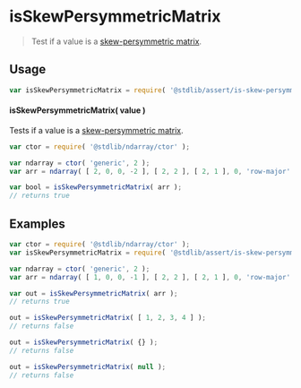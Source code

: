 <!--

@license Apache-2.0

Copyright (c) 2018 The Stdlib Authors.

Licensed under the Apache License, Version 2.0 (the "License");
you may not use this file except in compliance with the License.
You may obtain a copy of the License at

   http://www.apache.org/licenses/LICENSE-2.0

Unless required by applicable law or agreed to in writing, software
distributed under the License is distributed on an "AS IS" BASIS,
WITHOUT WARRANTIES OR CONDITIONS OF ANY KIND, either express or implied.
See the License for the specific language governing permissions and
limitations under the License.

-->

# isSkewPersymmetricMatrix

> Test if a value is a [skew-persymmetric matrix][persymmetric-matrix].

<section class="usage">

## Usage

```javascript
var isSkewPersymmetricMatrix = require( '@stdlib/assert/is-skew-persymmetric-matrix' );
```

#### isSkewPersymmetricMatrix( value )

Tests if a value is a [skew-persymmetric matrix][persymmetric-matrix].

```javascript
var ctor = require( '@stdlib/ndarray/ctor' );

var ndarray = ctor( 'generic', 2 );
var arr = ndarray( [ 2, 0, 0, -2 ], [ 2, 2 ], [ 2, 1 ], 0, 'row-major' );

var bool = isSkewPersymmetricMatrix( arr );
// returns true
```

</section>

<!-- /.usage -->

<section class="examples">

## Examples

<!-- eslint no-undef: "error" -->

```javascript
var ctor = require( '@stdlib/ndarray/ctor' );
var isSkewPersymmetricMatrix = require( '@stdlib/assert/is-skew-persymmetric-matrix' );

var ndarray = ctor( 'generic', 2 );
var arr = ndarray( [ 1, 0, 0, -1 ], [ 2, 2 ], [ 2, 1 ], 0, 'row-major' );

var out = isSkewPersymmetricMatrix( arr );
// returns true

out = isSkewPersymmetricMatrix( [ 1, 2, 3, 4 ] );
// returns false

out = isSkewPersymmetricMatrix( {} );
// returns false

out = isSkewPersymmetricMatrix( null );
// returns false
```

</section>

<!-- /.examples -->

<section class="links">

[persymmetric-matrix]: https://en.wikipedia.org/wiki/Persymmetric_matrix

</section>

<!-- /.links -->
